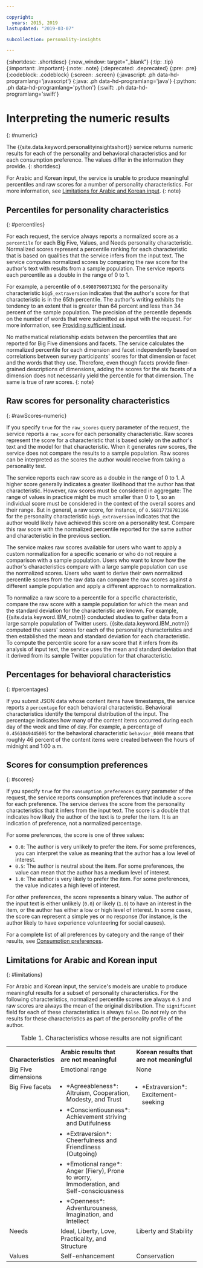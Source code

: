 ```yaml
---

copyright:
  years: 2015, 2019
lastupdated: "2019-03-07"

subcollection: personality-insights

---
```


{:shortdesc: .shortdesc}
{:new_window: target="_blank"}
{:tip: .tip}
{:important: .important}
{:note: .note}
{:deprecated: .deprecated}
{:pre: .pre}
{:codeblock: .codeblock}
{:screen: .screen}
{:javascript: .ph data-hd-programlang='javascript'}
{:java: .ph data-hd-programlang='java'}
{:python: .ph data-hd-programlang='python'}
{:swift: .ph data-hd-programlang='swift'}

# Interpreting the numeric results
{: #numeric}

The {{site.data.keyword.personalityinsightsshort}} service returns numeric results for each of the personality and behavioral characteristics and for each consumption preference. The values differ in the information they provide.
{: shortdesc}

For Arabic and Korean input, the service is unable to produce meaningful percentiles and raw scores for a number of personality characteristics. For more information, see [Limitations for Arabic and Korean input](#limitations).
{: note}

## Percentiles for personality characteristics
{: #percentiles}

For each request, the service always reports a normalized score as a `percentile` for each Big Five, Values, and Needs personality characteristic. Normalized scores represent a percentile ranking for each characteristic that is based on qualities that the service infers from the input text. The service computes normalized scores by comparing the raw score for the author's text with results from a sample population. The service reports each percentile as a double in the range of 0 to 1.

For example, a percentile of `0.64980796071382` for the personality characteristic `big5_extraversion` indicates that the author's score for that characteristic is in the 65th percentile. The author's writing exhibits the tendency to an extent that is greater than 64 percent and less than 34 percent of the sample population. The precision of the percentile depends on the number of words that were submitted as input with the request. For more information, see [Providing sufficient input](/docs/services/personality-insights?topic=personality-insights-input#sufficient).

No mathematical relationship exists between the percentiles that are reported for Big Five dimensions and facets. The service calculates the normalized percentile for each dimension and facet independently based on correlations between survey participants' scores for that dimension or facet and the words that they use. Therefore, even though facets provide finer-grained descriptions of dimensions, adding the scores for the six facets of a dimension does not necessarily yield the percentile for that dimension. The same is true of raw scores.
{: note}

## Raw scores for personality characteristics
{: #rawScores-numeric}

If you specify `true` for the `raw_scores` query parameter of the request, the service reports a `raw_score` for each personality characteristic. Raw scores represent the score for a characteristic that is based solely on the author's text and the model for that characteristic. When it generates raw scores, the service does not compare the results to a sample population. Raw scores can be interpreted as the scores the author would receive from taking a personality test.

The service reports each raw score as a double in the range of 0 to 1. A higher score generally indicates a greater likelihood that the author has that characteristic. However, raw scores must be considered in aggregate: The range of values in practice might be much smaller than 0 to 1, so an individual score must be considered in the context of the overall scores and their range. But in general, a raw score, for instance, of `0.56817738781166` for the personality characteristic `big5_extraversion` indicates that the author would likely have achieved this score on a personality test. Compare this raw score with the normalized percentile reported for the same author and characteristic in the previous section.

The service makes raw scores available for users who want to apply a custom normalization for a specific scenario or who do not require a comparison with a sample population. Users who want to know how the author's characteristics compare with a large sample population can use the normalized scores. Users who want to derive their own normalized percentile scores from the raw data can compare the raw scores against a different sample population and apply a different approach to normalization.

To normalize a raw score to a percentile for a specific characteristic, compare the raw score with a sample population for which the mean and the standard deviation for the characteristic are known. For example, {{site.data.keyword.IBM_notm}} conducted studies to gather data from a large sample population of Twitter users. {{site.data.keyword.IBM_notm}} computed the users' scores for each of the personality characteristics and then established the mean and standard deviation for each characteristic. To compute the percentile score for a raw score that it infers from its analysis of input text, the service uses the mean and standard deviation that it derived from its sample Twitter population for that characteristic.

## Percentages for behavioral characteristics
{: #percentages}

If you submit JSON data whose content items have timestamps, the service reports a `percentage` for each behavioral characteristic. Behavioral characteristics identify the temporal distribution of the input. The percentage indicates how many of the content items occurred during each day of the week and time of day. For example, a percentage of `0.4561049445005` for the behavioral characteristic `behavior_0000` means that roughly 46 percent of the content items were created between the hours of midnight and 1:00 a.m.

## Scores for consumption preferences
{: #scores}

If you specify `true` for the `consumption_preferences` query parameter of the request, the service reports consumption preferences that include a `score` for each preference. The service derives the score from the personality characteristics that it infers from the input text. The score is a double that indicates how likely the author of the text is to prefer the item. It is an indication of preference, not a normalized percentage.

For some preferences, the score is one of three values:

-   `0.0`: The author is very unlikely to prefer the item. For some preferences, you can interpret the value as meaning that the author has a low level of interest.
-   `0.5`: The author is neutral about the item. For some preferences, the value can mean that the author has a medium level of interest.
-   `1.0`: The author is very likely to prefer the item. For some preferences, the value indicates a high level of interest.

For other preferences, the score represents a binary value. The author of the input text is either unlikely (`0.0`) or likely (`1.0`) to have an interest in the item, or the author has either a low or high level of interest. In some cases, the score can represent a simple yes or no response (for instance, is the author likely to have experience volunteering for social causes).

For a complete list of all preferences by category and the range of their results, see [Consumption preferences](/docs/services/personality-insights?topic=personality-insights-preferences).

## Limitations for Arabic and Korean input
{: #limitations}

For Arabic and Korean input, the service's models are unable to produce meaningful results for a subset of personality characteristics. For the following characteristics, normalized percentile scores are always `0.5` and raw scores are always the mean of the original distribution. The `significant` field for each of these characteristics is always `false`. Do *not* rely on the results for these characteristics as part of the personality profile of the author.

<table>
  <caption>Table 1. Characteristics whose results are not significant</caption>
  <tr>
    <th style="text-align:left; vertical-align:bottom">
      Characteristics
    </th>
    <th style="text-align:left; vertical-align:bottom; width:40%">
      Arabic results that<br/>are not meaningful
    </th>
    <th style="text-align:left; vertical-align:bottom; width:40%">
      Korean results that<br/>are not meaningful
    </th>
  </tr>
  <tr>
    <td style="text-align:left; vertical-align:top">
      Big Five dimensions
    </td>
    <td style="text-align:left; vertical-align:top">
      Emotional range
    </td>
    <td style="text-align:left; vertical-align:top">
      None
    </td>
  </tr>
  <tr>
    <td style="text-align:left; vertical-align:top">
      Big Five facets
    </td>
    <td style="text-align:left; vertical-align:top">
      <ul style="margin:0px 0px 0px 15px; padding:0px">
        <li style="margin:0px; line-height:110%; padding:0px">
          *Agreeableness*: Altruism, Cooperation, Modesty, and Trust
        </li>
        <li style="margin:10px 0px 0px 0px; line-height:110%; padding:0px">
          *Conscientiousness*: Achievement striving and Dutifulness
        </li>
        <li style="margin:10px 0px 0px 0px; line-height:110%; padding:0px">
          *Extraversion*: Cheerfulness and Friendliness (Outgoing)
        </li>
        <li style="margin:10px 0px 0px 0px; line-height:110%; padding:0px">
          *Emotional range*: Anger (Fiery), Prone to worry, Immoderation,
          and Self-consciousness
        </li>
        <li style="margin:10px 0px 0px 0px; line-height:110%; padding:0px">
          *Openness*: Adventurousness, Imagination, and Intellect
        </li>
      </ul>
    </td>
    <td style="text-align:left; vertical-align:top">
      <ul style="margin:0px 0px 0px 15px; padding:0px">
        <li style="margin:0px; padding:0px">
          *Extraversion*: Excitement-seeking
        </li>
      </ul>
    </td>
  </tr>
  <tr>
    <td style="text-align:left; vertical-align:top">
      Needs
    </td>
    <td style="text-align:left; vertical-align:top">
      Ideal, Liberty, Love, Practicality, and Structure
    </td>
    <td style="text-align:left; vertical-align:top">
      Liberty and Stability
    </td>
  </tr>
  </tr>
    <td style="text-align:left; vertical-align:top">
      Values
    </td>
    <td style="text-align:left; vertical-align:top">
      Self-enhancement
    </td>
    <td style="text-align:left; vertical-align:top">
      Conservation
    </td>
  </tr>
</table>
